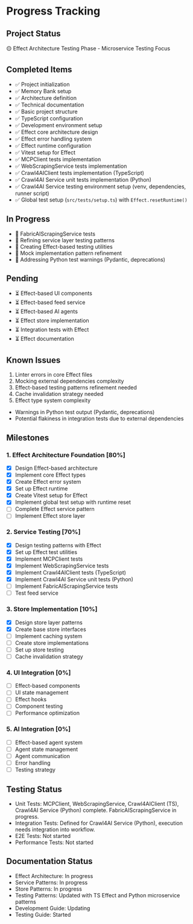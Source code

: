 # Progress Tracking

## Project Status
🟡 Effect Architecture Testing Phase - Microservice Testing Focus

## Completed Items
- ✅ Project initialization
- ✅ Memory Bank setup
- ✅ Architecture definition
- ✅ Technical documentation
- ✅ Basic project structure
- ✅ TypeScript configuration
- ✅ Development environment setup
- ✅ Effect core architecture design
- ✅ Effect error handling system
- ✅ Effect runtime configuration
- ✅ Vitest setup for Effect
- ✅ MCPClient tests implementation
- ✅ WebScrapingService tests implementation
- ✅ Crawl4AIClient tests implementation (TypeScript)
- ✅ Crawl4AI Service unit tests implementation (Python)
- ✅ Crawl4AI Service testing environment setup (venv, dependencies, runner script)
- ✅ Global test setup (`src/tests/setup.ts`) with `Effect.resetRuntime()`

## In Progress
- 🔄 FabricAIScrapingService tests
- 🔄 Refining service layer testing patterns
- 🔄 Creating Effect-based testing utilities
- 🔄 Mock implementation pattern refinement
- 🔄 Addressing Python test warnings (Pydantic, deprecations)

## Pending
- ⏳ Effect-based UI components
- ⏳ Effect-based feed service
- ⏳ Effect-based AI agents
- ⏳ Effect store implementation
- ⏳ Integration tests with Effect
- ⏳ Effect documentation

## Known Issues
1. Linter errors in core Effect files
2. Mocking external dependencies complexity
3. Effect-based testing patterns refinement needed
4. Cache invalidation strategy needed
5. Effect type system complexity
- Warnings in Python test output (Pydantic, deprecations)
- Potential flakiness in integration tests due to external dependencies

## Milestones

### 1. Effect Architecture Foundation [80%]
- [x] Design Effect-based architecture
- [x] Implement core Effect types
- [x] Create Effect error system
- [x] Set up Effect runtime
- [x] Create Vitest setup for Effect
- [x] Implement global test setup with runtime reset
- [ ] Complete Effect service pattern
- [ ] Implement Effect store layer

### 2. Service Testing [70%]
- [x] Design testing patterns with Effect
- [x] Set up Effect test utilities
- [x] Implement MCPClient tests
- [x] Implement WebScrapingService tests
- [x] Implement Crawl4AIClient tests (TypeScript)
- [x] Implement Crawl4AI Service unit tests (Python)
- [ ] Implement FabricAIScrapingService tests
- [ ] Test feed service

### 3. Store Implementation [10%]
- [x] Design store layer patterns
- [x] Create base store interfaces
- [ ] Implement caching system
- [ ] Create store implementations
- [ ] Set up store testing
- [ ] Cache invalidation strategy

### 4. UI Integration [0%]
- [ ] Effect-based components
- [ ] UI state management
- [ ] Effect hooks
- [ ] Component testing
- [ ] Performance optimization

### 5. AI Integration [0%]
- [ ] Effect-based agent system
- [ ] Agent state management
- [ ] Agent communication
- [ ] Error handling
- [ ] Testing strategy

## Testing Status
- Unit Tests: MCPClient, WebScrapingService, Crawl4AIClient (TS), Crawl4AI Service (Python) complete. FabricAIScrapingService in progress.
- Integration Tests: Defined for Crawl4AI Service (Python), execution needs integration into workflow.
- E2E Tests: Not started
- Performance Tests: Not started

## Documentation Status
- Effect Architecture: In progress
- Service Patterns: In progress
- Store Patterns: In progress
- Testing Patterns: Updated with TS Effect and Python microservice patterns
- Development Guide: Updating
- Testing Guide: Started 